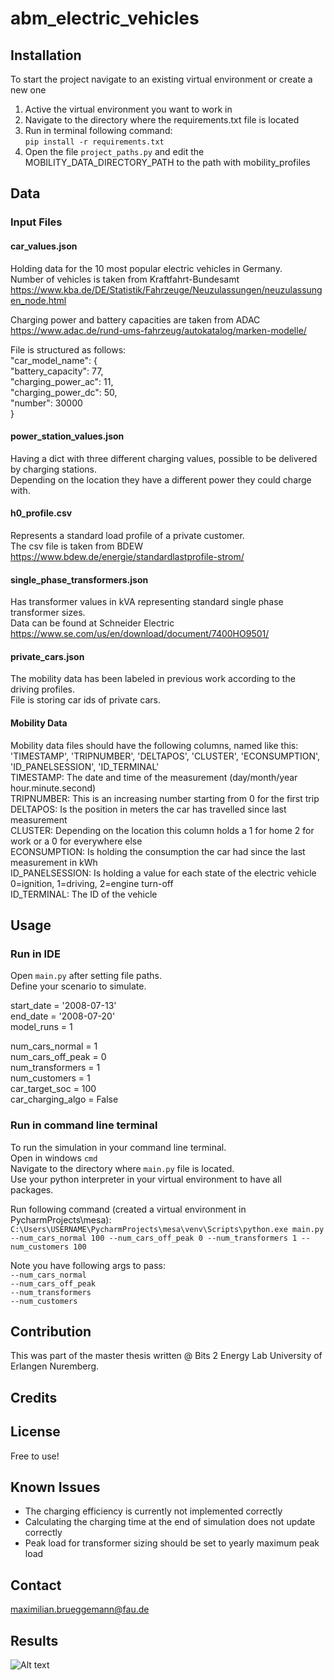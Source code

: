 # abm_electric_vehicles

## Installation
To start the project navigate to an existing virtual environment or create a new one  
1. Active the virtual environment you want to work in  
2. Navigate to the directory where the requirements.txt file is located  
3. Run in terminal following command:  
`pip install -r requirements.txt`  
4. Open the file `project_paths.py` and edit the MOBILITY_DATA_DIRECTORY_PATH to the path with mobility_profiles
## Data
### Input Files
#### car_values.json
Holding data for the 10 most popular electric vehicles in Germany.<br>
Number of vehicles is taken from Kraftfahrt-Bundesamt<br>
https://www.kba.de/DE/Statistik/Fahrzeuge/Neuzulassungen/neuzulassungen_node.html<br>

Charging power and battery capacities are taken from ADAC<br>
https://www.adac.de/rund-ums-fahrzeug/autokatalog/marken-modelle/<br>

File is structured as follows:<br>
"car_model_name": {<br>
    "battery_capacity": 77,<br>
    "charging_power_ac": 11,<br>
    "charging_power_dc": 50,<br>
    "number": 30000<br>
}<br>

#### power_station_values.json
Having a dict with three different charging values, possible to be delivered by charging stations. <br>
Depending on the location they have a different power they could charge with.

#### h0_profile.csv
Represents a standard load profile of a private customer.<br>
The csv file is taken from BDEW<br>
https://www.bdew.de/energie/standardlastprofile-strom/<br>

#### single_phase_transformers.json
Has transformer values in kVA representing standard single phase transformer sizes.<br>
Data can be found at Schneider Electric<br>
https://www.se.com/us/en/download/document/7400HO9501/<br>

#### private_cars.json
The mobility data has been labeled in previous work according to the driving profiles.<br>
File is storing car ids of private cars.<br>

#### Mobility Data
Mobility data files should have the following columns, named like this:<br>
'TIMESTAMP', 'TRIPNUMBER', 'DELTAPOS', 'CLUSTER', 'ECONSUMPTION', 'ID_PANELSESSION', 'ID_TERMINAL'<br>
TIMESTAMP: The date and time of the measurement (day/month/year hour.minute.second)<br>
TRIPNUMBER: This is an increasing number starting from 0 for the first trip<br>
DELTAPOS: Is the position in meters the car has travelled since last measurement<br>
CLUSTER: Depending on the location this column holds a 1 for home 2 for work or a 0 for everywhere else<br>
ECONSUMPTION: Is holding the consumption the car had since the last measurement in kWh<br>
ID_PANELSESSION: Is holding a value for each state of the electric vehicle 0=ignition, 1=driving, 2=engine turn-off<br>
ID_TERMINAL: The ID of the vehicle<br>

## Usage
### Run in IDE
Open `main.py` after setting file paths. <br>
Define your scenario to simulate. <br>

start_date = '2008-07-13' <br>
end_date = '2008-07-20' <br>
model_runs = 1 <br>

num_cars_normal = 1 <br>
num_cars_off_peak = 0 <br>
num_transformers = 1 <br>
num_customers = 1 <br>
car_target_soc = 100 <br>
car_charging_algo = False <br>

### Run in command line terminal
To run the simulation in your command line terminal. <br>
Open in windows `cmd` <br>
Navigate to the directory where `main.py` file is located. <br>
Use your python interpreter in your virtual environment to have all packages. <br>

Run following command (created a virtual environment in PycharmProjects\mesa):<br>
`C:\Users\USERNAME\PycharmProjects\mesa\venv\Scripts\python.exe main.py --num_cars_normal 100 --num_cars_off_peak 0 --num_transformers 1 --num_customers 100`

Note you have following args to pass:<br>
`--num_cars_normal`<br>
`--num_cars_off_peak`<br>
`--num_transformers`<br>
`--num_customers`<br>


## Contribution
This was part of the master thesis written @ Bits 2 Energy Lab University of Erlangen Nuremberg.

## Credits

## License
Free to use!

## Known Issues
- The charging efficiency is currently not implemented correctly
- Calculating the charging time at the end of simulation does not update correctly
- Peak load for transformer sizing should be set to yearly maximum peak load

## Contact
maximilian.brueggemann@fau.de

## Results
![Alt text](./abm_electric_vehicles/data_analytics/Scenario%201_weekly_profile_total.png)
